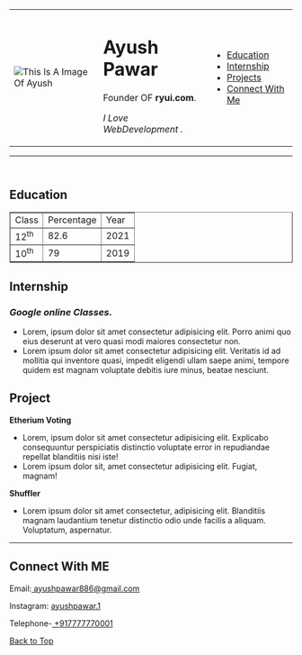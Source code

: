 <!DOCTYPE html>
<html lang="en">
<head>
  <meta charset="UTF-8">
  <meta http-equiv="X-UA-Compatible" content="IE=edge">
  <meta name="viewport" content="width=device-width, initial-scale=1.0">
  <title>Resume</title>
</head>
  <body><header>
    <table><tr>
    <td><img wight="300"src="https://encrypted-tbn0.gstatic.com/images?q=tbn:ANd9GcTIKsDNEbGQLavCddE7AOuLiqhcQ-1HPAWUKQ&usqp=CAU"alt="This Is A Image Of Ayush"</td>
    <td><h1>Ayush Pawar</h1>
  <p>Founder OF <b>ryui.com</b>.</p>
  <p><i>I Love WebDevelopment . </i></p</td>
    <td>
      <nav>
        <ul>
          <li><a href="#education">Education</a></li>
          <li><a href="#internship">Internship</a></li>
          <li><a href="#project">Projects</a></li>
          <li><a href="contect">Connect With Me</a></li>
        </ul>
      </nav>
    </td>      </tr></table>
    <hr></header>
    
  <main>
    <section id="education">
  <h2>Education</h2>
  <table border=""><tr>
    <td>Class</td>
    <td>Percentage</td>
    <td>Year</td>
  </tr>
    <tr>
      <td>12<sup>th</sup></td>
      <td>82.6</td>
      <td>2021</td>
    </tr>
    <tr>
      <td>10<sup>th</sup></td>
      <td>79</td>
      <td>2019</td>
    </tr>
  </table></section>
    
  <section id="internship"><h2>Internship</h2><article>
  <h3><i>Google online Classes.</i></h3>
  <ul>
    <li>Lorem, ipsum dolor sit amet consectetur adipisicing elit. Porro animi quo eius deserunt at vero quasi modi maiores consectetur non.</li>
    <li>Lorem ipsum dolor sit amet consectetur adipisicing elit. Veritatis id ad mollitia qui inventore quasi, impedit eligendi ullam saepe animi, tempore quidem est magnam voluptate debitis iure minus, beatae nesciunt.</article></li>
  </ul></section>
    <section id="project"><h2>Project</h2>
      <article> 
    <p><b>Etherium Voting</b></p>
    <ul><li>Lorem, ipsum dolor sit amet consectetur adipisicing elit. Explicabo consequuntur perspiciatis distinctio voluptate error in repudiandae repellat blanditiis nisi iste!</li>
      <li>Lorem ipsum dolor sit, amet consectetur adipisicing elit. Fugiat, magnam!</article></li>
    </ul>
    <p><b>Shuffler</b></p>
    <ul><li>Lorem ipsum dolor sit amet consectetur, adipisicing elit. Blanditiis magnam laudantium tenetur distinctio odio unde facilis a aliquam. Voluptatum, aspernatur.</li></ul>
    <hr></section></main>
    
 <footer> <h2 id="contact">Connect With ME </h2>
  <p>Email:<a href="mailto:ayushpawar886@gmail.com">
    ayushpawar886@gmail.com</a></p>
    <p>Instagram: <a target="_blank"href="<a href="https://https://www.google.com>ayushpawar.1</a></p>
<p>Telephone-<a href="tel:+919516161044"> +917777770001</a></p>
   <a href="#">Back to Top</a>
    </footer>
   </body>
</html>
